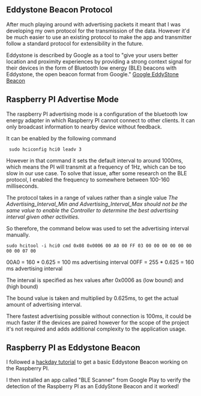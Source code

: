 ## Eddystone Beacon Protocol
After much playing around with advertising packets it meant that I was developing my own protocol for the transmission of the data. However it'd be much easier to use an existing protocol to make the app and transmitter follow a standard protocol for extensibility in the future. 

Eddystone is described by Google as a tool to "give your users better location and proximity experiences by providing a strong context signal for their devices in the form of Bluetooth low energy (BLE) beacons with Eddystone, the open beacon format from Google." [Google EddyStone Beacon](https://developers.google.com/beacons/)

## Raspberry PI Advertise Mode
The raspberry PI advertising mode is a configuration of the bluetooth low energy adapter in which Raspberry PI cannot connect to other clients. It can only broadcast information to nearby device without feedback.

It can be enabled by the following command
```
 sudo hciconfig hci0 leadv 3
```
However in that command it sets the default interval to around 1000ms, which means the PI will transmit at a frequency of 1Hz, which can be too slow in our use case. To solve that issue, after some research on the BLE protocol, I enabled the frequency to somewhere between 100-160 milliseconds.

The protocol takes in a range of values rather than a single value *The Advertising_Interval_Min and Advertising_Interval_Max should not be the same value to enable the Controller to determine the best advertising interval given other activities.*

So therefore, the command below was used to set the advertising interval manually.

```
sudo hcitool -i hci0 cmd 0x08 0x0006 00 A0 00 FF 03 00 00 00 00 00 00 00 00 07 00
```


00A0 = 160 * 0.625 = 100 ms advertising interval
00FF = 255 * 0.625 = 160 ms advertising interval

The interval is specified as hex values after 0x0006 as (low bound) and (high bound)

The bound value is taken and multiplied by 0.625ms, to get the actual amount of advertising interval.

There fastest advertising possible without connection is 100ms, it could be much faster if the devices are paired however for the scope of the project it's not required and adds additional complexity to the application usage. 


## Raspberry PI as Eddystone Beacon

I followed a [hackday tutorial](https://webgazer.org/update/tutorial/2016/03/16/raspberrypi-eddystone-url.html) to get a basic Eddystone Beacon working on the Raspberry PI.

I then installed an app called "BLE Scanner" from Google Play to verify the detection of the Raspberry PI as an EddyStone Beacon and it worked!

